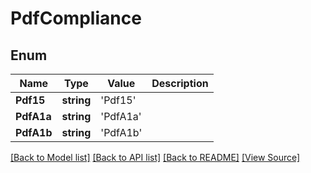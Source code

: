 ﻿# PdfCompliance


## Enum
Name | Type | Value | Description
------------ | ------------- | ------------- | -------------
**Pdf15** | **string** | 'Pdf15' | 
**PdfA1a** | **string** | 'PdfA1a' | 
**PdfA1b** | **string** | 'PdfA1b' | 

[[Back to Model list]](../README.md#documentation-for-models) [[Back to API list]](../README.md#documentation-for-api-endpoints) [[Back to README]](../README.md) [[View Source]](../src/models/pdfCompliance.ts)

